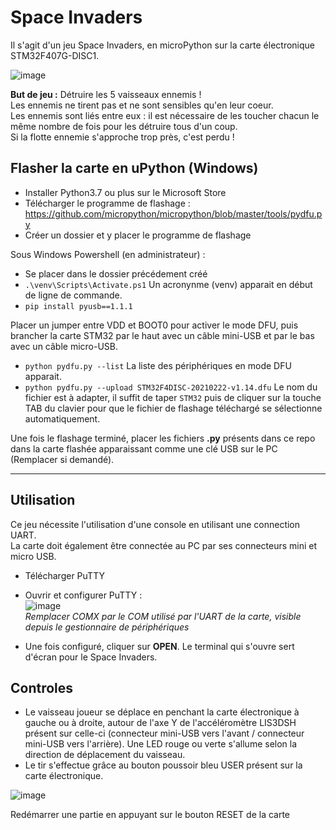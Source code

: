 # Space Invaders

Il s'agit d'un jeu Space Invaders, en microPython sur la carte électronique STM32F407G-DISC1.  

![image](https://user-images.githubusercontent.com/72506988/119268372-f281ba80-bbf2-11eb-9806-0e0ea20bcd89.png)

**But de jeu :** Détruire les 5 vaisseaux ennemis !  
Les ennemis ne tirent pas et ne sont sensibles qu'en leur coeur.  
Les ennemis sont liés entre eux : il est nécessaire de les toucher chacun le même nombre de fois pour les détruire tous d'un coup.   
Si la flotte ennemie s'approche trop près, c'est perdu !

## Flasher la carte en uPython (Windows)

- Installer Python3.7 ou plus sur le Microsoft Store
- Télécharger le programme de flashage : https://github.com/micropython/micropython/blob/master/tools/pydfu.py
- Créer un dossier et y placer le programme de flashage

Sous Windows Powershell (en administrateur) :
- Se placer dans le dossier précédement créé
- `.\venv\Scripts\Activate.ps1` Un acronynme (venv) apparait en début de ligne de commande.  
- `pip install pyusb==1.1.1`

Placer un jumper entre VDD et BOOT0 pour activer le mode DFU, puis brancher la carte STM32 par le haut avec un câble mini-USB et par le bas avec un câble micro-USB.

- `python pydfu.py --list` La liste des périphériques en mode DFU apparait.
- `python pydfu.py --upload STM32F4DISC-20210222-v1.14.dfu` Le nom du fichier est à adapter, il suffit de taper `STM32` puis de cliquer sur la touche TAB du clavier pour que le fichier de flashage téléchargé se sélectionne automatiquement.

Une fois le flashage terminé, placer les fichiers **.py** présents dans ce repo dans la carte flashée apparaissant comme une clé USB sur le PC (Remplacer si demandé).

---

## Utilisation
Ce jeu nécessite l'utilisation d'une console en utilisant une connection UART.  
La carte doit également être connectée au PC par ses connecteurs mini et micro USB.

- Télécharger PuTTY
- Ouvrir et configurer PuTTY :  
![image](https://user-images.githubusercontent.com/72506988/119269216-d4b65480-bbf6-11eb-919c-2f88485033ca.png)  
*Remplacer COMX par le COM utilisé par l'UART de la carte, visible depuis le gestionnaire de périphériques*

- Une fois configuré, cliquer sur **OPEN**. Le terminal qui s'ouvre sert d'écran pour le Space Invaders.


## Controles  
- Le vaisseau joueur se déplace en penchant la carte électronique à gauche ou à droite, autour de l'axe Y de l'accéléromètre LIS3DSH présent sur celle-ci (connecteur mini-USB vers l'avant / connecteur mini-USB vers l'arrière). Une LED rouge ou verte s'allume selon la direction de déplacement du vaisseau.
- Le tir s'effectue grâce au bouton poussoir bleu USER présent sur la carte électronique.

![image](https://user-images.githubusercontent.com/72506988/119268551-c3b81400-bbf3-11eb-8312-23051fa8f0ea.png)

Redémarrer une partie en appuyant sur le bouton RESET de la carte
